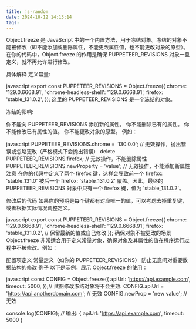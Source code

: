 ```yaml
---
title: js-random
date: 2024-10-12 14:13:14
tags:
---
```

Object.freeze 是 JavaScript 中的一个内置方法，用于冻结对象。冻结的对象不能被修改（即不能添加或删除属性，不能更改属性值，也不能更改对象的原型）。在你的代码中，Object.freeze 的作用是确保 PUPPETEER_REVISIONS 对象一旦定义，就不再允许进行修改。

具体解释
定义常量:

javascript
export const PUPPETEER_REVISIONS = Object.freeze({
  chrome: '129.0.6668.91',
  'chrome-headless-shell': '129.0.6668.91',
  firefox: 'stable_131.0.2',
});
这里的 PUPPETEER_REVISIONS 是一个冻结的对象。

冻结的影响:

你不能向 PUPPETEER_REVISIONS 添加新的属性。
你不能删除已有的属性。
你不能修改已有属性的值。
你不能更改对象的原型。
例如：

javascript
PUPPETEER_REVISIONS.chrome = '130.0.0';  // 无效操作，抛出错误或忽略更改（严格模式下会抛出错误）
delete PUPPETEER_REVISIONS.firefox;     // 无效操作，不能删除属性
PUPPETEER_REVISIONS.newProperty = 'value';  // 无效操作，不能添加新属性
注意
在你的代码中定义了两个 firefox 键，这样会导致前一个 firefox: 'stable_131.0' 被后一个 firefox: 'stable_131.0.2' 覆盖。因此，最终的 PUPPETEER_REVISIONS 对象中只有一个 firefox 键，值为 'stable_131.0.2'。

修改后的代码
如果你的预期是每个键都有对应唯一的值，可以考虑去掉重复键，或者根据实际情况调整定义。

javascript
export const PUPPETEER_REVISIONS = Object.freeze({
  chrome: '129.0.6668.91',
  'chrome-headless-shell': '129.0.6668.91',
  firefox: 'stable_131.0.2', // 保留最新的值或自己修改
});
确保对象不被更改的场景
Object.freeze 非常适合用于定义常量对象，确保对象及其属性的值在程序运行过程中不被修改。例如：

配置项定义
常量定义（如你的 PUPPETEER_REVISIONS）
防止无意间对重要数据结构的修改
例子
以下是示例，展示 Object.freeze 的使用：

javascript
const CONFIG = Object.freeze({
  apiUrl: 'https://api.example.com',
  timeout: 5000,
});// 试图修改冻结对象将不会生效:
CONFIG.apiUrl = 'https://api.anotherdomain.com'; // 无效
CONFIG.newProp = 'new value'; // 无效

console.log(CONFIG);
// 输出: { apiUrl: 'https://api.example.com', timeout: 5000 }
